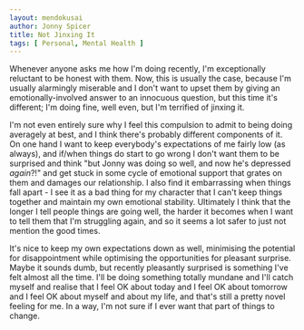 ```yaml
---
layout: mendokusai
author: Jonny Spicer
title: Not Jinxing It
tags: [ Personal, Mental Health ]
---
```

Whenever anyone asks me how I'm doing recently, I'm exceptionally reluctant to be
honest with them. Now, this is usually the case, because I'm usually alarmingly
miserable and I don't want to upset them by giving an emotionally-involved answer
to an innocuous question, but this time it's different; I'm doing fine, well even,
but I'm terrified of jinxing it.

I'm not even entirely sure why I feel this compulsion to admit to being doing
averagely at best, and I think there's probably different components of it. On
one hand I want to keep everybody's expectations of me fairly low (as always), and
if/when things do start to go wrong I don't want them to be surprised and think
"but Jonny was doing so well, and now he's depressed *again*?!" and get stuck
in some cycle of emotional support that grates on them and damages our
relationship. I also find it embarrassing when things fall apart - I see it as
a bad thing for my character that I can't keep things together and maintain my
own emotional stability. Ultimately I think that the longer I tell people things
are going well, the harder it becomes when I want to tell them that I'm struggling
again, and so it seems a lot safer to just not mention the good times.

It's nice to keep my own expectations down as well, minimising the potential
for disappointment while optimising the opportunities for pleasant surprise. Maybe
it sounds dumb, but recently pleasantly surprised is something I've felt almost
all the time. I'll be doing something totally mundane and I'll catch myself and
realise that I feel OK about today and I feel OK about tomorrow and I feel OK
about myself and about my life, and that's still a pretty novel feeling for me.
In a way, I'm not sure if I ever want that part of things to change.
